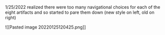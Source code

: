 1/25/2022
realized there were too many navigational choices for each of the eight artifacts and so started to pare them down (new style on left, old on right)

![[Pasted image 20220125120425.png]]